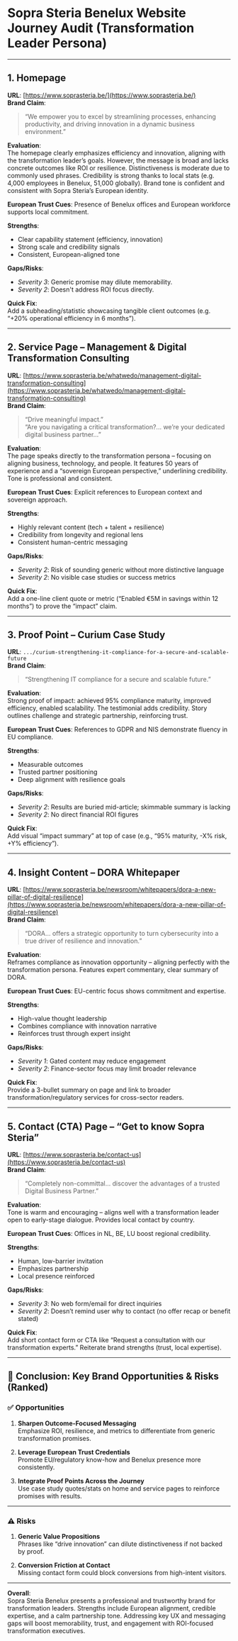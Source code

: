 # Sopra Steria Benelux Website Journey Audit (Transformation Leader Persona)

---

## 1. Homepage

**URL**: [https://www.soprasteria.be/](https://www.soprasteria.be/)  
**Brand Claim**:

> “We empower you to excel by streamlining processes, enhancing productivity, and driving innovation in a dynamic business environment.”

**Evaluation**:  
The homepage clearly emphasizes efficiency and innovation, aligning with the transformation leader’s goals. However, the message is broad and lacks concrete outcomes like ROI or resilience. Distinctiveness is moderate due to commonly used phrases. Credibility is strong thanks to local stats (e.g. 4,000 employees in Benelux, 51,000 globally). Brand tone is confident and consistent with Sopra Steria’s European identity.

**European Trust Cues**: Presence of Benelux offices and European workforce supports local commitment.

**Strengths**:

- Clear capability statement (efficiency, innovation)
- Strong scale and credibility signals
- Consistent, European-aligned tone

**Gaps/Risks**:

- _Severity 3_: Generic promise may dilute memorability.
- _Severity 2_: Doesn't address ROI focus directly.

**Quick Fix**:  
Add a subheading/statistic showcasing tangible client outcomes (e.g. “+20% operational efficiency in 6 months”).

---

## 2. Service Page – Management & Digital Transformation Consulting

**URL**: [https://www.soprasteria.be/whatwedo/management-digital-transformation-consulting](https://www.soprasteria.be/whatwedo/management-digital-transformation-consulting)  
**Brand Claim**:

> “Drive meaningful impact.”  
> “Are you navigating a critical transformation?... we’re your dedicated digital business partner…”

**Evaluation**:  
The page speaks directly to the transformation persona – focusing on aligning business, technology, and people. It features 50 years of experience and a “sovereign European perspective,” underlining credibility. Tone is professional and consistent.

**European Trust Cues**: Explicit references to European context and sovereign approach.

**Strengths**:

- Highly relevant content (tech + talent + resilience)
- Credibility from longevity and regional lens
- Consistent human-centric messaging

**Gaps/Risks**:

- _Severity 2_: Risk of sounding generic without more distinctive language
- _Severity 2_: No visible case studies or success metrics

**Quick Fix**:  
Add a one-line client quote or metric (“Enabled €5M in savings within 12 months”) to prove the “impact” claim.

---

## 3. Proof Point – Curium Case Study

**URL**: `.../curium-strengthening-it-compliance-for-a-secure-and-scalable-future`  
**Brand Claim**:

> “Strengthening IT compliance for a secure and scalable future.”

**Evaluation**:  
Strong proof of impact: achieved 95% compliance maturity, improved efficiency, enabled scalability. The testimonial adds credibility. Story outlines challenge and strategic partnership, reinforcing trust.

**European Trust Cues**: References to GDPR and NIS demonstrate fluency in EU compliance.

**Strengths**:

- Measurable outcomes
- Trusted partner positioning
- Deep alignment with resilience goals

**Gaps/Risks**:

- _Severity 2_: Results are buried mid-article; skimmable summary is lacking
- _Severity 2_: No direct financial ROI figures

**Quick Fix**:  
Add visual “impact summary” at top of case (e.g., “95% maturity, -X% risk, +Y% efficiency”).

---

## 4. Insight Content – DORA Whitepaper

**URL**: [https://www.soprasteria.be/newsroom/whitepapers/dora-a-new-pillar-of-digital-resilience](https://www.soprasteria.be/newsroom/whitepapers/dora-a-new-pillar-of-digital-resilience)  
**Brand Claim**:

> “DORA… offers a strategic opportunity to turn cybersecurity into a true driver of resilience and innovation.”

**Evaluation**:  
Reframes compliance as innovation opportunity – aligning perfectly with the transformation persona. Features expert commentary, clear summary of DORA.

**European Trust Cues**: EU-centric focus shows commitment and expertise.

**Strengths**:

- High-value thought leadership
- Combines compliance with innovation narrative
- Reinforces trust through expert insight

**Gaps/Risks**:

- _Severity 1_: Gated content may reduce engagement
- _Severity 2_: Finance-sector focus may limit broader relevance

**Quick Fix**:  
Provide a 3-bullet summary on page and link to broader transformation/regulatory services for cross-sector readers.

---

## 5. Contact (CTA) Page – “Get to know Sopra Steria”

**URL**: [https://www.soprasteria.be/contact-us](https://www.soprasteria.be/contact-us)  
**Brand Claim**:

> “Completely non-committal… discover the advantages of a trusted Digital Business Partner.”

**Evaluation**:  
Tone is warm and encouraging – aligns well with a transformation leader open to early-stage dialogue. Provides local contact by country.

**European Trust Cues**: Offices in NL, BE, LU boost regional credibility.

**Strengths**:

- Human, low-barrier invitation
- Emphasizes partnership
- Local presence reinforced

**Gaps/Risks**:

- _Severity 3_: No web form/email for direct inquiries
- _Severity 2_: Doesn’t remind user why to contact (no offer recap or benefit stated)

**Quick Fix**:  
Add short contact form or CTA like “Request a consultation with our transformation experts.” Reiterate brand strengths (trust, local expertise).

---

## 📌 Conclusion: Key Brand Opportunities & Risks (Ranked)

### ✅ Opportunities

1. **Sharpen Outcome-Focused Messaging**  
   Emphasize ROI, resilience, and metrics to differentiate from generic transformation promises.

2. **Leverage European Trust Credentials**  
   Promote EU/regulatory know-how and Benelux presence more consistently.

3. **Integrate Proof Points Across the Journey**  
   Use case study quotes/stats on home and service pages to reinforce promises with results.

---

### ⚠️ Risks

1. **Generic Value Propositions**  
   Phrases like “drive innovation” can dilute distinctiveness if not backed by proof.

2. **Conversion Friction at Contact**  
   Missing contact form could block conversions from high-intent visitors.

---

**Overall**:  
Sopra Steria Benelux presents a professional and trustworthy brand for transformation leaders. Strengths include European alignment, credible expertise, and a calm partnership tone. Addressing key UX and messaging gaps will boost memorability, trust, and engagement with ROI-focused transformation executives.
